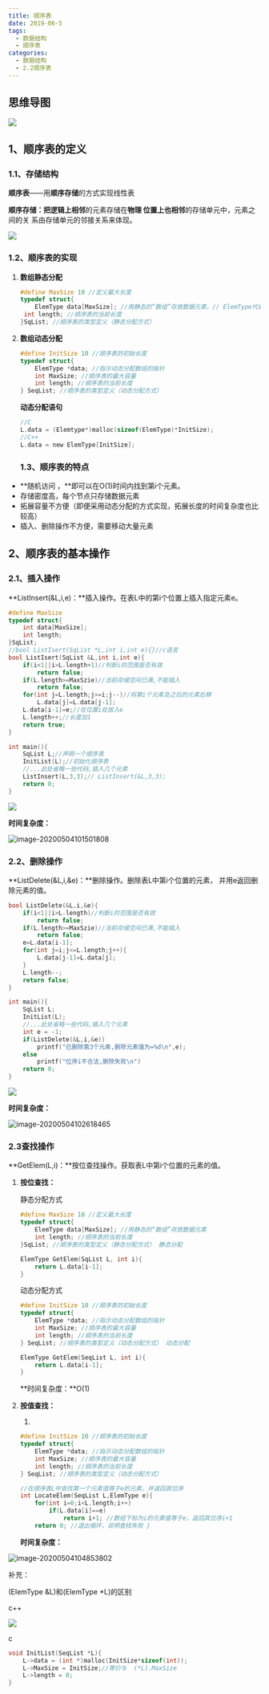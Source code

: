 ```yaml
---
title: 顺序表
date: 2019-06-5
tags:
  - 数据结构
  - 顺序表
categories:
  - 数据结构
  - 2.2顺序表
---
```


## 思维导图

![](%E9%A1%BA%E5%BA%8F%E8%A1%A8/image-20200503230404699.png)

<!--more-->

## 1、顺序表的定义

### 1.1、存储结构

**顺序表**——用**顺序存储**的方式实现线性表 

**顺序存储：**把**逻辑上相邻**的元素存储在**物理 位置上也相邻**的存储单元中，元素之间的关 系由存储单元的邻接关系来体现。

![](%E9%A1%BA%E5%BA%8F%E8%A1%A8/image-20200503214837921.png)

### 1.2、顺序表的实现

1. **数组静态分配**

   ```c
   #define MaxSize 10 //定义最大长度 
   typedef struct{ 
       ElemType data[MaxSize]; //用静态的“数组”存放数据元素，// ElemType代表所存储数据元素的类型
   	int length; //顺序表的当前长度 
   }SqList; //顺序表的类型定义（静态分配方式）
   ```

2. **数组动态分配**

   ```c
   #define InitSize 10 //顺序表的初始长度 
   typedef struct{ 
       ElemType *data; //指示动态分配数组的指针 
       int MaxSize; //顺序表的最大容量 
       int length; //顺序表的当前长度 
   } SeqList; //顺序表的类型定义（动态分配方式）
   ```
   
   **动态分配语句**  
   
   ```c
   //C
   L.data = (Elemtype*)malloc(sizeof(ElemType)*InitSize);
   //C++
   L.data = new ElemType[InitSize];
   ```
   
   

   ### 1.3、顺序表的特点

- **随机访问 ，**即可以在O(1)时间内找到第i个元素。 
- 存储密度高，每个节点只存储数据元素 
- 拓展容量不方便（即便采用动态分配的方式实现，拓展长度的时间复杂度也比较高） 
- 插入、删除操作不方便，需要移动大量元素 

## 2、顺序表的基本操作

### 2.1、插入操作

**ListInsert(&L,i,e)：**插入操作。在表L中的第i个位置上插入指定元素e。

```c
#define MaxSize
typedef struct{
    int data[MaxSize];
    int length;
}SqList;
//bool ListIsert(SqList *L,int i,int e){}//c语言
bool ListIsert(SqList &L,int i,int e){
    if(i<1||i>L.length+1)//判断i的范围是否有效
        return false;
    if(L.length>=MaxSzie)//当前存储空间已满,不能插入
        return false;
    for(int j=L.length;j>=i;j--)//将第i个元素及之后的元素后移
        L.data[j]=L.data[j-1];
    L.data[i-1]=e;//在位置i处放入e
    L.length++;//长度加1
    return true;
}

int main(){
    SqList L;//声明一个顺序表
    InitList(L);//初始化顺序表
    //...此处省略一些代码,插入几个元素
    ListInsert(L,3,3);// ListInsert(&L,3,3);
    return 0;
}
```

![](%E9%A1%BA%E5%BA%8F%E8%A1%A8/image-20200504101320064.png)

**时间复杂度：**

![image-20200504101501808](%E9%A1%BA%E5%BA%8F%E8%A1%A8/image-20200504101501808.png)

### 2.2、删除操作

**ListDelete(&L,i,&e)：**删除操作。删除表L中第i个位置的元素， 并用e返回删除元素的值。

```c
bool ListDelete(&L,i,&e){
    if(i<1||i>L.length)//判断i的范围是否有效
        return false;
    if(L.length>=MaxSzie)//当前存储空间已满,不能插入
        return false;
    e=L.data[i-1];
    for(int j=i;j<=L.length;j++){
        L.data[j-1]=L.data[j];
    }
    L.length--;
    return false;
}

int main(){
    SqList L;
    InitList(L);
    //...此处省略一些代码,插入几个元素
    int e = -1;
    if(ListDelete(&L,i,&e))
        printf("已删除第3个元素,删除元素值为=%d\n",e);
    else
        printf("位序i不合法,删除失败\n")
    return 0;
}
```

![](%E9%A1%BA%E5%BA%8F%E8%A1%A8/image-20200504102544201.png)

**时间复杂度：**

![image-20200504102618465](%E9%A1%BA%E5%BA%8F%E8%A1%A8/image-20200504102618465.png)

### 2.3查找操作

**GetElem(L,i)：**按位查找操作。获取表L中第i个位置的元素的值。

1. **按位查找：**

   静态分配方式

   ```c
   #define MaxSize 10 //定义最大长度 
   typedef struct{ 
       ElemType data[MaxSize]; //用静态的“数组”存放数据元素 
       int length; //顺序表的当前长度 
   }SqList; //顺序表的类型定义（静态分配方式） 静态分配
   
   ElemType GetElem(SqList L, int i){ 
       return L.data[i-1]; 
   }
   ```

   动态分配方式

   ```c
   #define InitSize 10 //顺序表的初始长度 
   typedef struct{ 
       ElemType *data; //指示动态分配数组的指针 
       int MaxSize; //顺序表的最大容量 
       int length; //顺序表的当前长度 
   } SeqList; //顺序表的类型定义（动态分配方式） 动态分配
   
   ElemType GetElem(SeqList L, int i){ 
       return L.data[i-1]; 
   }
   ```

   **时间复杂度：**O(1)

2. **按值查找：**

   1. 

   ```c
   #define InitSize 10 //顺序表的初始长度 
   typedef struct{ 
       ElemType *data; //指示动态分配数组的指针 
       int MaxSize; //顺序表的最大容量 
       int length; //顺序表的当前长度 
   } SeqList; //顺序表的类型定义（动态分配方式）
   
   //在顺序表L中查找第一个元素值等于e的元素，并返回其位序 
   int LocateElem(SeqList L,ElemType e){ 
       for(int i=0;i<L.length;i++) 
           if(L.data[i]==e) 
               return i+1; //数组下标为i的元素值等于e，返回其位序i+1 
       return 0; //退出循环，说明查找失败 }
   
   ```

   

   **时间复杂度：**

![image-20200504104853802](%E9%A1%BA%E5%BA%8F%E8%A1%A8/image-20200504104853802.png)

补充：

(ElemType &L)和(ElemType *L)的区别

c++

![](%E9%A1%BA%E5%BA%8F%E8%A1%A8/image-20200505101831730.png)

c

```c
void InitList(SeqList *L){
    L->data = (int *)malloc(InitSize*sizeof(int));
    L->MaxSize = InitSize;//等价与  (*L).MaxSize
    L->length = 0;
}
```

